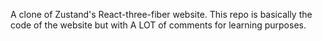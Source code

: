 A clone of Zustand's React-three-fiber website. This repo is basically the code of the website but with A LOT of comments for learning purposes.
